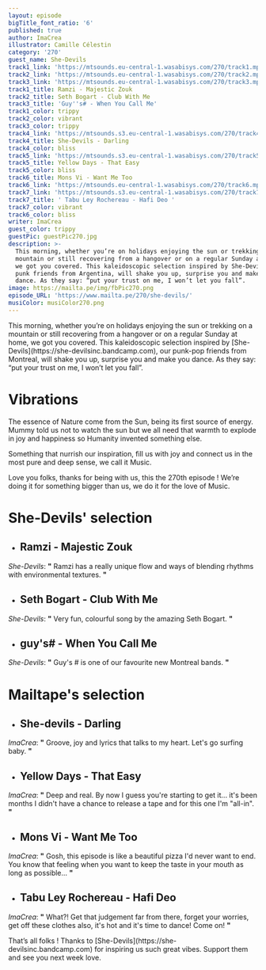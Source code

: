 ```yaml
---
layout: episode
bigTitle_font_ratio: '6'
published: true
author: ImaCrea
illustrator: Camille Célestin
category: '270'
guest_name: She-Devils
track1_link: 'https://mtsounds.eu-central-1.wasabisys.com/270/track1.mp3'
track2_link: 'https://mtsounds.eu-central-1.wasabisys.com/270/track2.mp3'
track3_link: 'https://mtsounds.eu-central-1.wasabisys.com/270/track3.mp3'
track1_title: Ramzi - Majestic Zouk
track2_title: Seth Bogart - Club With Me
track3_title: 'Guy''s# - When You Call Me'
track1_color: trippy
track2_color: vibrant
track3_color: trippy
track4_link: 'https://mtsounds.s3.eu-central-1.wasabisys.com/270/track4.mp3'
track4_title: She-Devils - Darling
track4_color: bliss
track5_link: 'https://mtsounds.s3.eu-central-1.wasabisys.com/270/track5.mp3'
track5_title: Yellow Days - That Easy
track5_color: bliss
track6_title: Mons Vi - Want Me Too
track6_link: 'https://mtsounds.eu-central-1.wasabisys.com/270/track6.mp3'
track7_link: 'https://mtsounds.s3.eu-central-1.wasabisys.com/270/track7.mp3'
track7_title: ' Tabu Ley Rochereau - Hafi Deo '
track7_color: vibrant
track6_color: bliss
writer: ImaCrea
guest_color: trippy
guestPic: guestPic270.jpg
description: >-
  This morning, whether you’re on holidays enjoying the sun or trekking on a
  mountain or still recovering from a hangover or on a regular Sunday at home,
  we got you covered. This kaleidoscopic selection inspired by She-Devils our
  punk friends from Argentina, will shake you up, surprise you and make you
  dance. As they say: “put your trust on me, I won’t let you fall”.
image: https://mailta.pe/img/fbPic270.png
episode_URL: 'https://www.mailta.pe/270/she-devils/'
musiColor: musiColor270.png
---
```


<p id="introduction">This morning, whether you’re on holidays enjoying the sun or trekking on a mountain or still recovering from a hangover or on a regular Sunday at home, we got you covered. This kaleidoscopic selection inspired by [She-Devils](https://she-devilsinc.bandcamp.com), our punk-pop friends from Montreal, will shake you up, surprise you and make you dance. As they say: “put your trust on me, I won’t let you fall”.
</p>

# Vibrations

The essence of Nature come from the Sun, being its first source of energy. Mummy told us not to watch the sun but we all need that warmth to explode in joy and happiness so Humanity invented something else. 

Something that nurrish our inspiration, fill us with joy and connect us in the most pure and deep sense, we call it Music. 

Love you folks, thanks for being with us, this the 270th episode ! We’re doing it for something bigger than us, we do it for the love of Music.

# **She-Devils' selection**

+ ## Ramzi - Majestic Zouk
_She-Devils_: **"** Ramzi has a really unique flow and ways of blending rhythms with environmental textures. **"**

+ ## Seth Bogart - Club With Me 
_She-Devils_: **"** Very fun, colourful song by the amazing Seth Bogart. **"**

+ ## guy's# - When You Call Me
_She-Devils_: **"** Guy's # is one of our favourite new Montreal bands. **"**


# Mailtape's selection

+ ## She-devils - Darling
_ImaCrea_: **"** Groove, joy and lyrics that talks to my heart. Let's go surfing baby. **"** 

+ ## Yellow Days - That Easy
_ImaCrea_: **"** Deep and real. By now I guess you're starting to get it... it's been months I didn't have a chance to release a tape and for this one I'm "all-in". **"**

+ ## Mons Vi - Want Me Too
_ImaCrea_: **"** Gosh, this episode is like a beautiful pizza I'd never want to end. You know that feeling when you want to keep the taste in your mouth as long as possible...  **"**

+ ## Tabu Ley Rochereau - Hafi Deo
_ImaCrea_: **"** What?! Get that judgement far from there, forget your worries, get off these clothes also, it's hot and it's time to dance! Come on! **"**


<p id="outroduction">That’s all folks ! Thanks to [She-Devils](https://she-devilsinc.bandcamp.com) for inspiring us such great vibes. Support them and see you next week love.</p>
